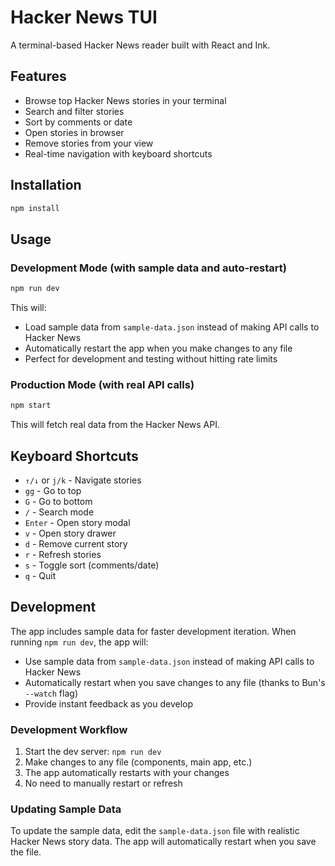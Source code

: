 # Hacker News TUI

A terminal-based Hacker News reader built with React and Ink.

## Features

- Browse top Hacker News stories in your terminal
- Search and filter stories
- Sort by comments or date
- Open stories in browser
- Remove stories from your view
- Real-time navigation with keyboard shortcuts

## Installation

```bash
npm install
```

## Usage

### Development Mode (with sample data and auto-restart)
```bash
npm run dev
```

This will:
- Load sample data from `sample-data.json` instead of making API calls to Hacker News
- Automatically restart the app when you make changes to any file
- Perfect for development and testing without hitting rate limits

### Production Mode (with real API calls)
```bash
npm start
```

This will fetch real data from the Hacker News API.

## Keyboard Shortcuts

- `↑/↓` or `j/k` - Navigate stories
- `gg` - Go to top
- `G` - Go to bottom
- `/` - Search mode
- `Enter` - Open story modal
- `v` - Open story drawer
- `d` - Remove current story
- `r` - Refresh stories
- `s` - Toggle sort (comments/date)
- `q` - Quit

## Development

The app includes sample data for faster development iteration. When running `npm run dev`, the app will:

- Use sample data from `sample-data.json` instead of making API calls to Hacker News
- Automatically restart when you save changes to any file (thanks to Bun's `--watch` flag)
- Provide instant feedback as you develop

### Development Workflow

1. Start the dev server: `npm run dev`
2. Make changes to any file (components, main app, etc.)
3. The app automatically restarts with your changes
4. No need to manually restart or refresh

### Updating Sample Data

To update the sample data, edit the `sample-data.json` file with realistic Hacker News story data. The app will automatically restart when you save the file.
